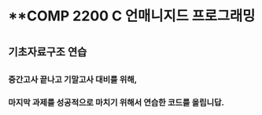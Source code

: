 <h1>**COMP 2200 C 언매니지드 프로그래밍<h1> 
<h2>기초자료구조 연습<h2>
<h3>중간고사 끝나고 기말고사 대비를 위해,<h3>
<h3>마지막 과제를 성공적으로 마치기 위해서 연습한 코드를 올립니답.<h3>
